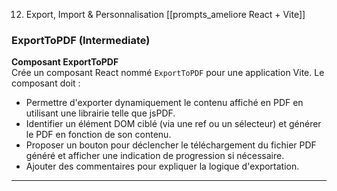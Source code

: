 12. Export, Import & Personnalisation
[[prompts_ameliore React + Vite]]

### ExportToPDF (Intermediate)
**Composant ExportToPDF**  
Crée un composant React nommé `ExportToPDF` pour une application Vite. Le composant doit :  
- Permettre d'exporter dynamiquement le contenu affiché en PDF en utilisant une librairie telle que jsPDF.  
- Identifier un élément DOM ciblé (via une ref ou un sélecteur) et générer le PDF en fonction de son contenu.  
- Proposer un bouton pour déclencher le téléchargement du fichier PDF généré et afficher une indication de progression si nécessaire.  
- Ajouter des commentaires pour expliquer la logique d'exportation.

---